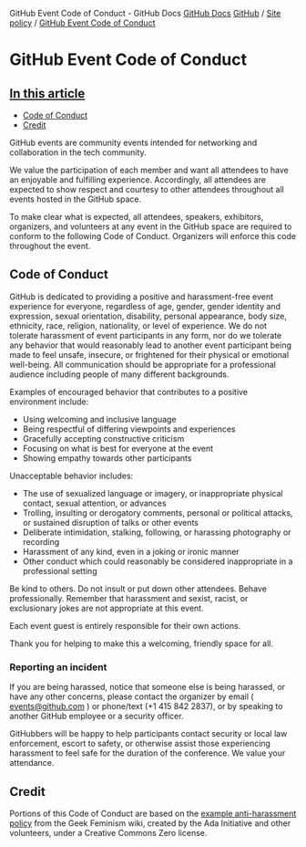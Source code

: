 GitHub Event Code of Conduct - GitHub Docs
[GitHub Docs](/en)
[GitHub](/en/github)
/
[Site policy](/en/github/site-policy)
/
[GitHub Event Code of Conduct](/en/github/site-policy/github-event-code-of-conduct)

# GitHub Event Code of Conduct

## [In this article](#in-this-article)
- [Code of Conduct](#code-of-conduct)
- [Credit](#credit)

GitHub events are community events intended for networking and collaboration in the tech community.

We value the participation of each member and want all attendees to have an enjoyable and fulfilling experience. Accordingly, all attendees are expected to show respect and courtesy to other attendees throughout all events hosted in the GitHub space.

To make clear what is expected, all attendees, speakers, exhibitors, organizers, and volunteers at any event in the GitHub space are required to conform to the following Code of Conduct. Organizers will enforce this code throughout the event.

## Code of Conduct

GitHub is dedicated to providing a positive and harassment-free event experience for everyone, regardless of age, gender, gender identity and expression, sexual orientation, disability, personal appearance, body size, ethnicity, race, religion, nationality, or level of experience. We do not tolerate harassment of event participants in any form, nor do we tolerate any behavior that would reasonably lead to another event participant being made to feel unsafe, insecure, or frightened for their physical or emotional well-being. All communication should be appropriate for a professional audience including people of many different backgrounds.

Examples of encouraged behavior that contributes to a positive environment include:

- Using welcoming and inclusive language
- Being respectful of differing viewpoints and experiences
- Gracefully accepting constructive criticism
- Focusing on what is best for everyone at the event
- Showing empathy towards other participants

Unacceptable behavior includes:

- The use of sexualized language or imagery, or inappropriate physical contact, sexual attention, or advances
- Trolling, insulting or derogatory comments, personal or political attacks, or sustained disruption of talks or other events
- Deliberate intimidation, stalking, following, or harassing photography or recording
- Harassment of any kind, even in a joking or ironic manner
- Other conduct which could reasonably be considered inappropriate in a professional setting

Be kind to others. Do not insult or put down other attendees. Behave professionally. Remember that harassment and sexist, racist, or exclusionary jokes are not appropriate at this event.

Each event guest is entirely responsible for their own actions.

Thank you for helping to make this a welcoming, friendly space for all.

### Reporting an incident

If you are being harassed, notice that someone else is being harassed, or have any other concerns, please contact the organizer by email (
[events@github.com](mailto:events@github.com)
) or phone/text (+1 415 842 2837), or by speaking to another GitHub employee or a security officer.

GitHubbers will be happy to help participants contact security or local law enforcement, escort to safety, or otherwise assist those experiencing harassment to feel safe for the duration of the conference. We value your attendance.

## Credit

Portions of this Code of Conduct are based on the
[example anti-harassment policy](https://geekfeminism.wikia.org/wiki/Conference_anti-harassment/Policy)
from the Geek Feminism wiki, created by the Ada Initiative and other volunteers, under a Creative Commons Zero license.
